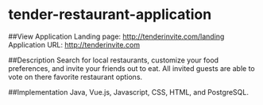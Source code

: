 # tender-restaurant-application

##View Application
Landing page: http://tenderinvite.com/landing
Application URL: http://tenderinvite.com

##Description
Search for local restaurants, customize your food preferences, and invite your friends out to eat.  All invited guests are able to vote on there favorite restaurant options.

##Implementation 
Java, Vue.js, Javascript, CSS, HTML, and PostgreSQL.
